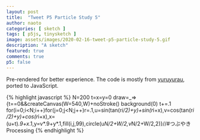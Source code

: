 ```yaml
---
layout: post
title:  "Tweet P5 Particle Study 5"
author: naoto
categories: [ sketch ]
tags: [ p5js, tinysketch ]
image: assets/images/2020-02-16-tweet-p5-particle-study-5.gif
description: "A sketch"
featured: true
comments: true
p5: false
---
```


Pre-rendered for better experience. The code is mostly from [yuruyurau](https://twitter.com/yuruyurau), ported to JavaScript.

{% highlight javascript %}
N=200
t=x=y=0
draw=_=>{t==0&&createCanvas(W=540,W)+noStroke()
background(0)
t+=.1
for(i=0;i<N;i++)for(j=0;j<N;j++)r=.1,u=sin(tan(r*i/2)+y)+sin(r*i+x),v=cos(tan(r*i/2)+y)+cos(r*i+x),x=(u+t)*.9+x*.1,y=v*.9+y*.1,fill(i,j,99),circle(u*N/2+W/2,v*N/2+W/2,2)}//#つぶやきProcessing
{% endhighlight %}
